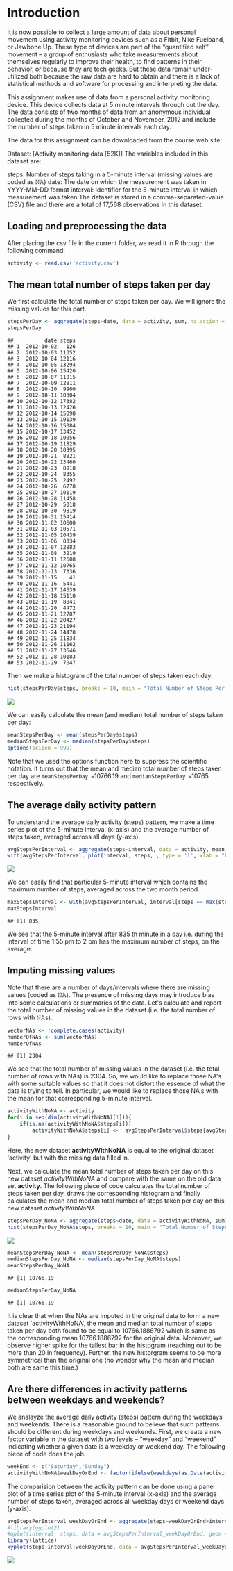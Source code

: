 Introduction
============

It is now possible to collect a large amount of data about personal movement using activity monitoring devices such as a Fitbit, Nike Fuelband, or Jawbone Up. These type of devices are part of the “quantified self” movement – a group of enthusiasts who take measurements about themselves regularly to improve their health, to find patterns in their behavior, or because they are tech geeks. But these data remain under-utilized both because the raw data are hard to obtain and there is a lack of statistical methods and software for processing and interpreting the data.

This assignment makes use of data from a personal activity monitoring device. This device collects data at 5 minute intervals through out the day. The data consists of two months of data from an anonymous individual collected during the months of October and November, 2012 and include the number of steps taken in 5 minute intervals each day.

The data for this assignment can be downloaded from the course web site:

Dataset: [Activity monitoring data [52K]] The variables included in this dataset are:

steps: Number of steps taking in a 5-minute interval (missing values are coded as 𝙽𝙰) date: The date on which the measurement was taken in YYYY-MM-DD format interval: Identifier for the 5-minute interval in which measurement was taken The dataset is stored in a comma-separated-value (CSV) file and there are a total of 17,568 observations in this dataset.

Loading and preprocessing the data
----------------------------------

After placing the csv file in the current folder, we read it in R through the following command:

``` r
activity <- read.csv('activity.csv')
```

The mean total number of steps taken per day
--------------------------------------------

We first calculate the total number of steps taken per day. We will ignore the missing values for this part.

``` r
stepsPerDay <- aggregate(steps~date, data = activity, sum, na.action = na.omit)
stepsPerDay
```

    ##          date steps
    ## 1  2012-10-02   126
    ## 2  2012-10-03 11352
    ## 3  2012-10-04 12116
    ## 4  2012-10-05 13294
    ## 5  2012-10-06 15420
    ## 6  2012-10-07 11015
    ## 7  2012-10-09 12811
    ## 8  2012-10-10  9900
    ## 9  2012-10-11 10304
    ## 10 2012-10-12 17382
    ## 11 2012-10-13 12426
    ## 12 2012-10-14 15098
    ## 13 2012-10-15 10139
    ## 14 2012-10-16 15084
    ## 15 2012-10-17 13452
    ## 16 2012-10-18 10056
    ## 17 2012-10-19 11829
    ## 18 2012-10-20 10395
    ## 19 2012-10-21  8821
    ## 20 2012-10-22 13460
    ## 21 2012-10-23  8918
    ## 22 2012-10-24  8355
    ## 23 2012-10-25  2492
    ## 24 2012-10-26  6778
    ## 25 2012-10-27 10119
    ## 26 2012-10-28 11458
    ## 27 2012-10-29  5018
    ## 28 2012-10-30  9819
    ## 29 2012-10-31 15414
    ## 30 2012-11-02 10600
    ## 31 2012-11-03 10571
    ## 32 2012-11-05 10439
    ## 33 2012-11-06  8334
    ## 34 2012-11-07 12883
    ## 35 2012-11-08  3219
    ## 36 2012-11-11 12608
    ## 37 2012-11-12 10765
    ## 38 2012-11-13  7336
    ## 39 2012-11-15    41
    ## 40 2012-11-16  5441
    ## 41 2012-11-17 14339
    ## 42 2012-11-18 15110
    ## 43 2012-11-19  8841
    ## 44 2012-11-20  4472
    ## 45 2012-11-21 12787
    ## 46 2012-11-22 20427
    ## 47 2012-11-23 21194
    ## 48 2012-11-24 14478
    ## 49 2012-11-25 11834
    ## 50 2012-11-26 11162
    ## 51 2012-11-27 13646
    ## 52 2012-11-28 10183
    ## 53 2012-11-29  7047

Then we make a histogram of the total number of steps taken each day.

``` r
hist(stepsPerDay$steps, breaks = 10, main = "Total Number of Steps Per Day", xlab = "Steps Per Day", col = 'green')
```

![](PA1_template_files/figure-markdown_github/unnamed-chunk-3-1.png)

We can easily calculate the mean (and median) total number of steps taken per day:

``` r
meanStepsPerDay <- mean(stepsPerDay$steps)
medianStepsPerDay <- median(stepsPerDay$steps)
options(scipen = 999)
```

Note that we used the options function here to suppress the scientific notation. It turns out that the mean and median total number of steps taken per day are `meanStepsPerDay =`10766.19 and `medianStepsPerDay =`10765 respectively.

The average daily activity pattern
----------------------------------

To understand the average daily activity (steps) pattern, we make a time series plot of the 5-minute interval (x-axis) and the average number of steps taken, averaged across all days (y-axis).

``` r
avgStepsPerInterval <- aggregate(steps~interval, data = activity, mean, na.action = na.omit)
with(avgStepsPerInterval, plot(interval, steps, , type = 'l', xlab = "Five-minute Interval", ylab = "Number of Steps", main = "Average Daily Activity (Steps) Pattern"))
```

![](PA1_template_files/figure-markdown_github/unnamed-chunk-5-1.png)

We can easily find that particular 5-minute interval which contains the maximum number of steps, averaged across the two month period.

``` r
maxStepsInterval <- with(avgStepsPerInterval, interval[steps == max(steps)])
maxStepsInterval
```

    ## [1] 835

We see that the 5-minute interval after 835 th minute in a day i.e. during the interval of time 1:55 pm to 2 pm has the maximum number of steps, on the average.

Imputing missing values
-----------------------

Note that there are a number of days/intervals where there are missing values (coded as 𝙽𝙰). The presence of missing days may introduce bias into some calculations or summaries of the data. Let's calculate and report the total number of missing values in the dataset (i.e. the total number of rows with 𝙽𝙰s).

``` r
vectorNAs <- !complete.cases(activity)
numberOfNAs <- sum(vectorNAs)
numberOfNAs
```

    ## [1] 2304

We see that the total number of missing values in the dataset (i.e. the total number of rows with NAs) is 2304. So, we would like to replace those NA's with some suitable values so that it does not distort the essence of what the data is trying to tell. In particular, we would like to replace those NA's with the mean for that corresponding 5-minute interval.

``` r
activityWithNoNA <- activity
for(i in seq(dim(activityWithNoNA)[1])){
    if(is.na(activityWithNoNA$steps[i]))
        activityWithNoNA$steps[i] <-  avgStepsPerInterval$steps[avgStepsPerInterval$interval == activityWithNoNA$interval[i]]
}
```

Here, the new dataset **activityWithNoNA** is equal to the original dataset 'activity' but with the missing data filled in.

Next, we calculate the mean total number of steps taken per day on this new dataset *activityWithNoNA* and compare with the same on the old data set **activity**. The following piece of code calculates the total number of steps taken per day, draws the corresponding histogram and finally calculates the mean and median total number of steps taken per day on this new dataset *activityWithNoNA*.

``` r
stepsPerDay_NoNA <- aggregate(steps~date, data = activityWithNoNA, sum)
hist(stepsPerDay_NoNA$steps, breaks = 10, main = "Total Number of Steps Per Day (No NAs)", xlab = "Steps Per Day", col = 'blue')
```

![](PA1_template_files/figure-markdown_github/unnamed-chunk-9-1.png)

``` r
meanStepsPerDay_NoNA <- mean(stepsPerDay_NoNA$steps)
medianStepsPerDay_NoNA <- median(stepsPerDay_NoNA$steps)
meanStepsPerDay_NoNA
```

    ## [1] 10766.19

``` r
medianStepsPerDay_NoNA
```

    ## [1] 10766.19

It is clear that when the NAs are imputed in the original data to form a new dataset 'activityWithNoNA', the mean and median total number of steps taken per day both found to be equal to 10766.1886792 which is same as the corresponding mean 10766.1886792 for the original data. Moreover, we observe higher spike for the tallest bar in the histogram (reaching out to be more than 20 in frequency). Further, the new historgram seems to be more symmetrical than the original one (no wonder why the mean and median both are same this time.)

Are there differences in activity patterns between weekdays and weekends?
-------------------------------------------------------------------------

We analayze the average daily activity (steps) pattern during the weekdays and weekends. There is a reasonable ground to believe that such patterns should be different during weekdays and weekends. First, we create a new factor variable in the dataset with two levels – “weekday” and “weekend” indicating whether a given date is a weekday or weekend day. The following piece of code does the job.

``` r
weekEnd <- c("Saturday","Sunday")
activityWithNoNA$weekDayOrEnd <- factor(ifelse(weekdays(as.Date(activityWithNoNA$date)) %in% weekEnd, "weekend","weekday"))
```

The comparision between the activity pattern can be done using a panel plot of a time series plot of the 5-minute interval (x-axis) and the average number of steps taken, averaged across all weekday days or weekend days (y-axis).

``` r
avgStepsPerInterval_weekDayOrEnd <- aggregate(steps~weekDayOrEnd+interval, data = activityWithNoNA, mean)
#library(ggplot2)
#qplot(interval, steps, data = avgStepsPerInterval_weekDayOrEnd, geom = 'line',facets = weekDayOrEnd~.)
library(lattice)
xyplot(steps~interval|weekDayOrEnd, data = avgStepsPerInterval_weekDayOrEnd, type = "l", xlab = "Interval", ylab = "Number of steps")
```

![](PA1_template_files/figure-markdown_github/unnamed-chunk-11-1.png)
